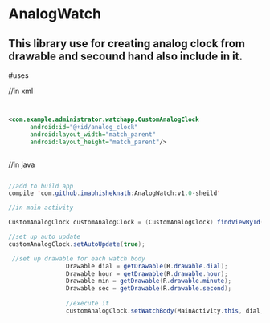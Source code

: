 # AnalogWatch
This library use for creating analog clock from drawable and
secound hand also include in it. 
--------------
#uses

//in xml

```xml


<com.example.administrator.watchapp.CustomAnalogClock
      android:id="@+id/analog_clock"
      android:layout_width="match_parent"
      android:layout_height="match_parent"/>



```


//in java

```java

//add to build app
compile 'com.github.imabhisheknath:AnalogWatch:v1.0-sheild'

//in main activity

CustomAnalogClock customAnalogClock = (CustomAnalogClock) findViewById(R.id.analog_clock);

//set up auto update
customAnalogClock.setAutoUpdate(true);

 //set up drawable for each watch body
                Drawable dial = getDrawable(R.drawable.dial);
                Drawable hour = getDrawable(R.drawable.hour);
                Drawable min = getDrawable(R.drawable.minute);
                Drawable sec = getDrawable(R.drawable.second);
                
                //execute it
                customAnalogClock.setWatchBody(MainActivity.this, dial, hour, min, sec);

```
